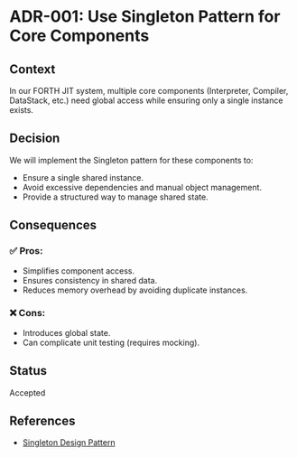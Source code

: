 # ADR-001: Use Singleton Pattern for Core Components

## Context
In our FORTH JIT system, multiple core components (Interpreter, Compiler, DataStack, etc.)
need global access while ensuring only a single instance exists.

## Decision
We will implement the Singleton pattern for these components to:
- Ensure a single shared instance.
- Avoid excessive dependencies and manual object management.
- Provide a structured way to manage shared state.

## Consequences
### ✅ Pros:
- Simplifies component access.
- Ensures consistency in shared data.
- Reduces memory overhead by avoiding duplicate instances.

### ❌ Cons:
- Introduces global state.
- Can complicate unit testing (requires mocking).

## Status
Accepted

## References
- [Singleton Design Pattern](https://en.wikipedia.org/wiki/Singleton_pattern)
